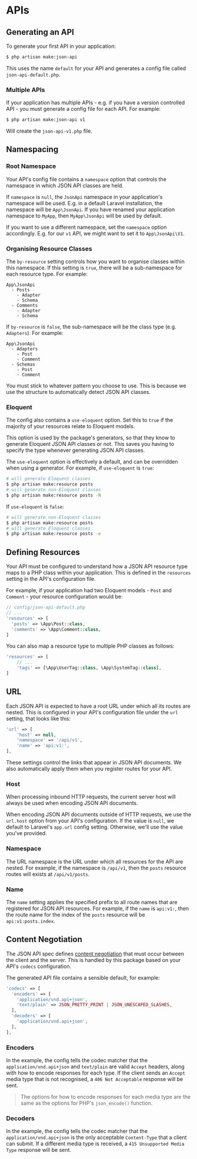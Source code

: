 # APIs

## Generating an API

To generate your first API in your application:

```bash
$ php artisan make:json-api
```

This uses the name `default` for your API and generates a config file called `json-api-default.php`.

### Multiple APIs

If your application has multiple APIs - e.g. if you have a version controlled API - you must generate a config file for 
each API. For example:

```bash
$ php artisan make:json-api v1
```

Will create the `json-api-v1.php` file.

## Namespacing

### Root Namespace

Your API's config file contains a `namespace` option that controls the namespace in which JSON API classes are held.

If `namespace` is `null`, the `JsonApi` namespace in your application's namespace will be used. E.g. in a default
Laravel installation, the namespace will be `App\JsonApi`. If you have renamed your application namespace to
`MyApp`, then `MyApp\JsonApi` will be used by default.

If you want to use a different namespace, set the `namespace` option accordingly. E.g. for our `v1` API, we might
want to set it to `App\JsonApi\V1`.

### Organising Resource Classes

The `by-resource` setting controls how you want to organise classes within this namespace. If this setting is `true`,
there will be a sub-namespace for each resource type. For example:

```text
App\JsonApi
  - Posts
    - Adapter
    - Schema
  - Comments
    - Adapter
    - Schema
```

If `by-resource` is `false`, the sub-namespace will be the class type (e.g. `Adapters`). For example:

```text
App\JsonApi
  - Adapters
    - Post
    - Comment
  - Schemas
    - Post
    - Comment
```

You must stick to whatever pattern you choose to use. This is because we use the structure to automatically detect
JSON API classes.

### Eloquent

The config also contains a `use-eloquent` option. Set this to `true` if the majority of your resources relate to
Eloquent models.

This option is used by the package's generators, so that they know to generate Eloquent JSON API classes or not. This
saves you having to specify the type whenever generating JSON API classes.

The `use-eloquent` option is effectively a default, and can be overridden when using a generator. For example, if
`use-eloquent` is `true`:

```bash
# will generate Eloquent classes
$ php artisan make:resource posts
# will generate non-Eloquent classes
$ php artisan make:resource posts -N
```

If `use-eloquent` is `false`:

```bash
# will generate non-Eloquent classes
$ php artisan make:resource posts
# will generate Eloquent classes
$ php artisan make:resource posts -e
```

## Defining Resources

Your API must be configured to understand how a JSON API resource type maps to a PHP class within your application. 
This is defined in the `resources` setting in the API's configuration file.

For example, if your application had two Eloquent models - `Post` and `Comment` - your resource configuration would be:

```php
// config/json-api-default.php
// ...
'resources' => [
  'posts' => \App\Post::class,
  'comments' => \App\Comment::class,
]
```

You can also map a resource type to multiple PHP classes as follows:

```php
'resources' => [
    // ...
    'tags' => [\App\UserTag::class, \App\SystemTag::class],
]
```

## URL

Each JSON API is expected to have a root URL under which all its routes are nested. This is configured in your API's
configuration file under the `url` setting, that looks like this:

```php
'url' => [
    'host' => null,
    'namespace' => '/api/v1',
    'name' => 'api:v1:',
],
```

These settings control the links that appear in JSON API documents. We also automatically apply them when you
register routes for your API.

### Host

When processing inbound HTTP requests, the current server host will always be used when encoding JSON API documents.

When encoding JSON API documents outside of HTTP requests, we use the `url.host` option from your API's configuration.
If the value is `null`, we default to Laravel's `app.url` config setting. Otherwise, we'll use the value you've
provided.

### Namespace

The URL namespace is the URL under which all resources for the API are nested. For example, if the namespace is
`/api/v1`, then the `posts` resource routes will exists at `/api/v1/posts`.

### Name

The `name` setting applies the specified prefix to all route names that are registered for JSON API resources. For
example, if the `name` is `api:v1:`, then the route name for the index of the `posts` resource will be
`api:v1:posts.index`.

## Content Negotiation

The JSON API spec defines [content negotiation](http://jsonapi.org/format/#content-negotiation) that must occur
between the client and the server. This is handled by this package based on your API's `codecs` configuration.

The generated API file contains a sensible default, for example:

``` php
'codecs' => [
  'encoders' => [
    'application/vnd.api+json',
    'text/plain' => JSON_PRETTY_PRINT | JSON_UNESCAPED_SLASHES,
  ],
  'decoders' => [
    'application/vnd.api+json',
  ],
],
```

### Encoders

In the example, the config tells the codec matcher that the `application/vnd.api+json` and
`text/plain` are valid `Accept` headers, along with how to encode responses for each type. If the client sends an 
`Accept` media type that is not recognised, a `406 Not Acceptable` response will be sent.

> The options for how to encode responses for each media type are the same as the options for PHP's `json_encode()` 
function.

### Decoders

In the example, the config tells the codec matcher that the `application/vnd.api+json` is the only acceptable
`Content-Type` that a client can submit. If a different media type is received, a `415 Unsupported Media Type`
response will be sent.
